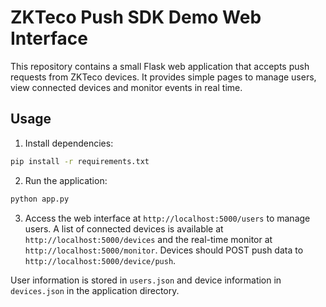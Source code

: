 # ZKTeco Push SDK Demo Web Interface

This repository contains a small Flask web application that accepts push
requests from ZKTeco devices. It provides simple pages to manage users,
view connected devices and monitor events in real time.


## Usage

1. Install dependencies:

```bash
pip install -r requirements.txt
```

2. Run the application:

```bash
python app.py
```

3. Access the web interface at `http://localhost:5000/users` to manage users.
   A list of connected devices is available at `http://localhost:5000/devices`
   and the real-time monitor at `http://localhost:5000/monitor`.
   Devices should POST push data to `http://localhost:5000/device/push`.

User information is stored in `users.json` and device information in
`devices.json` in the application directory.

